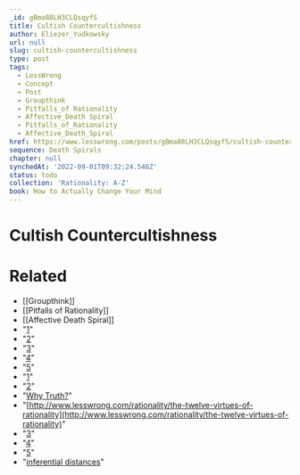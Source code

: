 ```yaml
---
_id: gBma88LH3CLQsqyfS
title: Cultish Countercultishness
author: Eliezer_Yudkowsky
url: null
slug: cultish-countercultishness
type: post
tags:
  - LessWrong
  - Concept
  - Post
  - Groupthink
  - Pitfalls_of Rationality
  - Affective_Death Spiral
  - Pitfalls_of_Rationality
  - Affective_Death_Spiral
href: https://www.lesswrong.com/posts/gBma88LH3CLQsqyfS/cultish-countercultishness
sequence: Death Spirals
chapter: null
synchedAt: '2022-09-01T09:32:24.546Z'
status: todo
collection: 'Rationality: A-Z'
book: How to Actually Change Your Mind
---
```


# Cultish Countercultishness


# Related

- [[Groupthink]]
- [[Pitfalls of Rationality]]
- [[Affective Death Spiral]]
- "[1](#fn1x64)"
- "[2](#fn2x64)"
- "[3](#fn3x64)"
- "[4](#fn4x64)"
- "[5](#fn5x64)"
- "[1](#fn1x64-bk)"
- "[2](#fn2x64-bk)"
- "[Why Truth?](https://www.lesswrong.com/rationality/why-truth)"
- "[http://www.lesswrong.com/rationality/the-twelve-virtues-of-rationality](http://www.lesswrong.com/rationality/the-twelve-virtues-of-rationality)"
- "[3](#fn3x64-bk)"
- "[4](#fn4x64-bk)"
- "[5](#fn5x64-bk)"
- "[inferential distances](https://www.lesswrong.com/rationality/expecting-short-inferential-distances)"